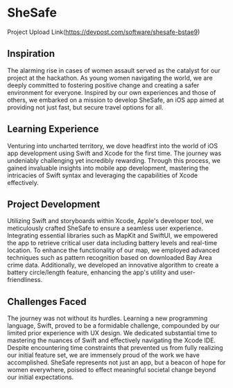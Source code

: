 # SheSafe
Project Upload Link(https://devpost.com/software/shesafe-bstae9)
## Inspiration
The alarming rise in cases of women assault served as the catalyst for our project at the hackathon. As young women navigating the world, we are deeply committed to fostering positive change and creating a safer environment for everyone. Inspired by our own experiences and those of others, we embarked on a mission to develop SheSafe, an iOS app aimed at providing not just fast, but secure travel options for all.

## Learning Experience
Venturing into uncharted territory, we dove headfirst into the world of iOS app development using Swift and Xcode for the first time. The journey was undeniably challenging yet incredibly rewarding. Through this process, we gained invaluable insights into mobile app development, mastering the intricacies of Swift syntax and leveraging the capabilities of Xcode effectively.

## Project Development
Utilizing Swift and storyboards within Xcode, Apple's developer tool, we meticulously crafted SheSafe to ensure a seamless user experience. Integrating essential libraries such as MapKit and SwiftUI, we empowered the app to retrieve critical user data including battery levels and real-time location. To enhance the functionality of our map, we employed advanced techniques such as pattern recognition based on downloaded Bay Area crime data. Additionally, we developed an innovative algorithm to create a battery circle/length feature, enhancing the app's utility and user-friendliness.

## Challenges Faced
The journey was not without its hurdles. Learning a new programming language, Swift, proved to be a formidable challenge, compounded by our limited prior experience with UX design. We dedicated substantial time to mastering the nuances of Swift and effectively navigating the Xcode IDE. Despite encountering time constraints that prevented us from fully realizing our initial feature set, we are immensely proud of the work we have accomplished. SheSafe represents not just an app, but a beacon of hope for women everywhere, poised to effect meaningful societal change beyond our initial expectations.
